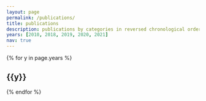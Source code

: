 ```yaml
---
layout: page
permalink: /publications/
title: publications
description: publications by categories in reversed chronological order.
years: [2010, 2018, 2019, 2020, 2021]
nav: true
---
```


<div class="publications">

{% for y in page.years %}
  <h2 class="year">{{y}}</h2>
  
{% endfor %}

</div>
